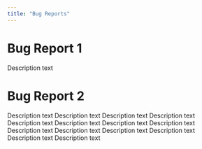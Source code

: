```yaml
---
title: "Bug Reports"
---
```

# Bug Report 1
Description text

# Bug Report 2
Description text  Description text Description text Description text Description text Description text Description text Description text Description text Description text Description text Description text Description text Description text